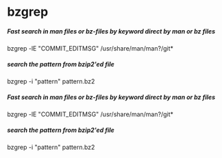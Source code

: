 # bzgrep

##### Fast search in man files or bz-files by keyword direct by man or bz files

   bzgrep  -lE "COMMIT_EDITMSG" /usr/share/man/man?/git*

##### search the pattern from bzip2'ed  file

   bzgrep  -i "pattern" pattern.bz2

##### Fast search in man files or bz-files by keyword direct by man or bz files

   bzgrep  -lE "COMMIT_EDITMSG" /usr/share/man/man?/git*

##### search the pattern from bzip2'ed  file

   bzgrep  -i "pattern" pattern.bz2
